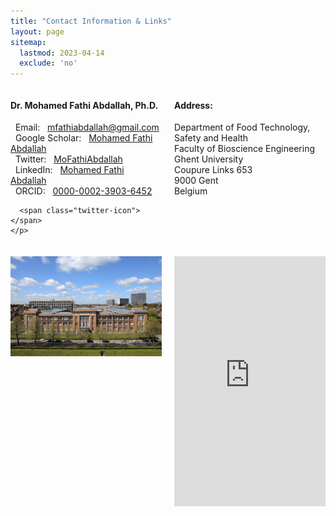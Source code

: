 ```yaml
---
title: "Contact Information & Links"
layout: page
sitemap:
  lastmod: 2023-04-14
  exclude: 'no'
---
```


<div style="display: grid; grid-template-columns: 1fr 1fr; grid-gap: 20px;">

  <div>
    <h4>Dr. Mohamed Fathi Abdallah, Ph.D.</h4>
    <p>
        <i class="fas fa-envelope"></i> &nbsp; Email: &nbsp; <a href="mfathiabdallah@gmail.com" target="_blank">mfathiabdallah@gmail.com</a><br>
        <i class="fab fa-google"></i>   &nbsp; Google Scholar: &nbsp; <a href="https://scholar.google.com/citations?user=05FfukgAAAAJ&hl=en" target="_blank">Mohamed Fathi Abdallah</a><br>
        <i class="fab fa-twitter"></i>  &nbsp; Twitter: &nbsp; <a href="https://twitter.com/MoFathiAbdallah" target="_blank">MoFathiAbdallah</a><br>
        <i class="fab fa-linkedin"></i> &nbsp; LinkedIn: &nbsp; <a href="https://www.linkedin.com/in/mohamed-fathi-abdallah-66126a38/" target="_blank">Mohamed Fathi Abdallah</a><br>
        <i class="fab fa-orcid"></i>    &nbsp; ORCID: &nbsp; <a href="https://orcid.org/0000-0002-3903-6452" target="_blank">0000-0002-3903-6452</a><br>
      
      <span class="twitter-icon"></span>
    </p>
  </div>

  <div>
    <h4>Address:</h4>
    <p>
      Department of Food Technology, Safety and Health <br>
      Faculty of Bioscience Engineering <br>
      Ghent University <br>
      Coupure Links 653 <br>
      9000 Gent <br>
      Belgium <br>
    </p>
  </div>

  <div style="text-align: center;">
    <img src="/images/BioScience.jpg" alt="Image" style="width: 100%; height: auto;">
  </div>

  <div style="text-align: center;">
    <iframe src="https://www.google.com/maps/embed?pb=!1m18!1m12!1m3!1d2519.815436188713!2d3.7045021157557106!3d51.05225377956562!2m3!1f0!2f0!3f0!3m2!1i1024!2i768!4f13.1!3m3!1m2!1s0x47c36e6fb0b9c9f9%3A0xe50d06e38b9795e5!2sCoupure%20Links%20653%2C%209000%20Gent%2C%20Belgium!5e0!3m2!1sen!2sus!4v1650605672029!5m2!1sen!2sus" width="100%" height="400" style="border:0;" allowfullscreen="" loading="lazy"></iframe>
  </div>

</div

